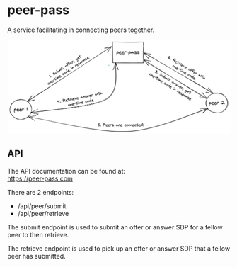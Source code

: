 # peer-pass
A service facilitating in connecting peers together.

![peer-pass call flow diagram](./peer-pass.png)

## API
The API documentation can be found at:  
https://peer-pass.com

There are 2 endpoints:
- /api/peer/submit
- /api/peer/retrieve

The submit endpoint is used to submit an offer or answer SDP for a fellow peer to then retrieve.

The retrieve endpoint is used to pick up an offer or answer SDP that a fellow peer has submitted.